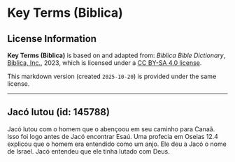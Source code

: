 # Key Terms (Biblica)

## License Information

**Key Terms (Biblica)** is based on and adapted from: _Biblica Bible Dictionary_, [Biblica, Inc.](https://www.biblica.com/), 2023, which is licensed under a [CC BY-SA 4.0 license](https://creativecommons.org/licenses/by-sa/4.0/legalcode.en).

This markdown version (created `2025-10-20`) is provided under the same license.



--------------------------------

## Jacó lutou (id: 145788)

Jacó lutou com o homem que o abençoou em seu caminho para Canaã. Isso foi logo antes de Jacó encontrar Esaú. Uma profecia em Oseias 12\.4 explicou que o homem era entendido como um anjo. Ele deu a Jacó o nome de Israel. Jacó entendeu que ele tinha lutado com Deus.


